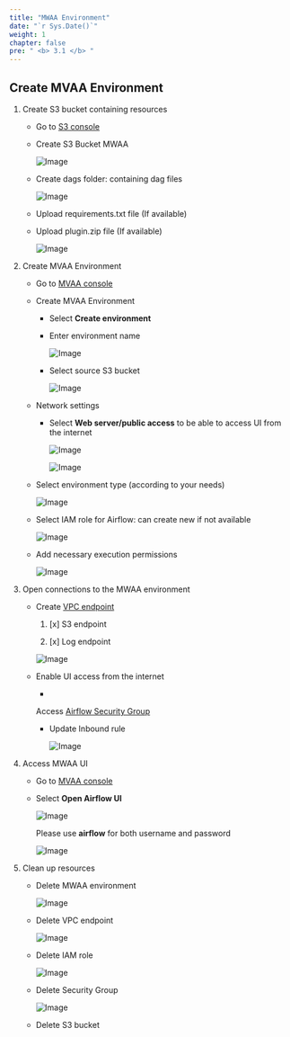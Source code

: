 ```yaml
---
title: "MWAA Environment"
date: "`r Sys.Date()`"
weight: 1
chapter: false
pre: " <b> 3.1 </b> "
---
```


## Create MVAA Environment

1. Create S3 bucket containing resources

    - Go to [S3 console](https://us-east-1.console.aws.amazon.com/s3/home?region=us-east-1#)
    - Create S3 Bucket MWAA

      ![Image](/repo_pmt_ws-fcj-003/images/3/1/31-01.png)

    - Create dags folder: containing dag files

      ![Image](/repo_pmt_ws-fcj-003/images/3/1/31-02.png)

    - Upload requirements.txt file (If available)
    - Upload plugin.zip file (If available)

      ![Image](/repo_pmt_ws-fcj-003/images/3/1/31-03.png)
2. Create MVAA Environment
    - Go to [MVAA console](https://us-east-1.console.aws.amazon.com/mwaa/home?region=us-east-1#environments)
    - Create MVAA Environment
        - Select **Create environment**
        - Enter environment name

          ![Image](/repo_pmt_ws-fcj-003/images/3/1/31-04.png)
        - Select source S3 bucket

          ![Image](/repo_pmt_ws-fcj-003/images/3/1/31-05.png)

    - Network settings
        - Select **Web server/public access** to be able to access UI from the internet

          ![Image](/repo_pmt_ws-fcj-003/images/3/1/31-06.png)

          ![Image](/repo_pmt_ws-fcj-003/images/3/1/31-07.png)

    - Select environment type (according to your needs)

      ![Image](/repo_pmt_ws-fcj-003/images/3/1/31-08.png)

    - Select IAM role for Airflow: can create new if not available

      ![Image](/repo_pmt_ws-fcj-003/images/3/1/31-09.png)

    - Add necessary execution permissions

      ![Image](/repo_pmt_ws-fcj-003/images/3/1/31-10.png)

3. Open connections to the MWAA environment

    - Create [VPC endpoint](https://us-east-1.console.aws.amazon.com/vpcconsole/home?region=us-east-1#Endpoints:)

        1. [x] S3 endpoint

        2. [x] Log endpoint

      ![Image](/repo_pmt_ws-fcj-003/images/3/1/31-11.png)

    - Enable UI access from the internet

        -
        Access [Airflow Security Group](https://us-east-1.console.aws.amazon.com/ec2/home?region=us-east-1#SecurityGroups:)

        - Update Inbound rule

          ![Image](/repo_pmt_ws-fcj-003/images/3/1/31-12.png)

4. Access MWAA UI

    - Go to [MVAA console](https://us-east-1.console.aws.amazon.com/mwaa/home?region=us-east-1#environments)

    - Select **Open Airflow UI**

      ![Image](/repo_pmt_ws-fcj-003/images/3/1/31-13.png)

      Please use **airflow** for both username and password

      ![Image](/repo_pmt_ws-fcj-003/images/3/1/31-14.png)

5. Clean up resources

    - Delete MWAA environment

      ![Image](/repo_pmt_ws-fcj-003/images/3/1/31-15.png)

    - Delete VPC endpoint

      ![Image](/repo_pmt_ws-fcj-003/images/3/1/31-16.png)

    - Delete IAM role

      ![Image](/repo_pmt_ws-fcj-003/images/3/1/31-17.png)

    - Delete Security Group

      ![Image](/repo_pmt_ws-fcj-003/images/3/1/31-18.png)
    - Delete S3 bucket